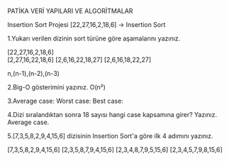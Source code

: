 PATİKA VERİ YAPILARI VE ALGORİTMALAR

Insertion Sort Projesi
[22,27,16,2,18,6] -> Insertion Sort

1.Yukarı verilen dizinin sort türüne göre aşamalarını yazınız.

[22,27,16,2,18,6]   
[2,27,16,22,18,6]
[2,6,16,22,18,27]
[2,6,16,18,22,27]

n,(n-1),(n-2),(n-3)

2.Big-O gösterimini yazınız.
O(n²)

3.Average case: 
  Worst case:
  Best case:
  
  
4.Dizi sıralandıktan sonra 18 sayısı hangi case kapsamına girer? Yazınız.
Average case.

5.[7,3,5,8,2,9,4,15,6] dizisinin Insertion Sort'a göre ilk 4 adımını yazınız.

[7,3,5,8,2,9,4,15,6]
[2,3,5,8,7,9,4,15,6]
[2,3,4,8,7,9,5,15,6]
[2,3,4,5,7,9,8,15,6]













